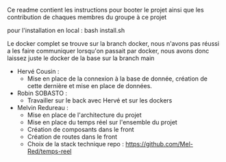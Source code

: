 Ce readme contient les instructions pour booter le projet ainsi que les contribution de chaques membres du groupe à ce projet

pour l'installation en local : bash install.sh

Le docker complet se trouve sur la branch docker, nous n'avons pas réussi a les faire communiquer lorsqu'on passait par docker, nous avons donc laissez juste le docker de la base sur la branch main

- Hervé Cousin :
    - Mise en place de la connexion à la base de donnée, création de cette dernière et mise en place de données.
- Robin SOBASTO :
    - Travailler sur le back avec Hervé et sur les dockers
- Melvin Redureau :
    - Mise en place de l'architecture du projet
    - Mise en place du temps réel sur l'ensemble du projet
    - Création de composants dans le front
    - Création de routes dans le front
    - Choix de la stack technique
repo : https://github.com/Mel-Red/temps-reel
